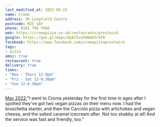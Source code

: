```yaml
---
last_modified_at: 2022-05-23
name: Croma
address: 30 Longfield Centre
postcode: M25 1AY
phone: 0161 798 7666
web: https://cromapizza.co.uk/restaurants/prestwich
google: https://goo.gl/maps/DpAfZvuFW8mD3chf8
facebook: https://www.facebook.com/cromapizzaprestwich
tags:
- pizza
omni: true
restaurant: true
delivery: true
times:
- "Mon - Thurs 12-9pm"
- "Fri - Sat 12-9.30pm"
- "Sun 12-8.30pm"
---
```


[May 2022:](https://www.facebook.com/groups/veganprestwich/posts/1657609267949816/)"I went to Croma yesterday for the first time in ages after I spotted they've got two vegan pizzas on their menu now. I had the bruschetta starter, and then the Carciolo pizza with artichokes and vegan cheese, and the salted caramel icecream after. Not too shabby at all! And the service was fast and friendly, too."